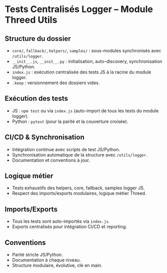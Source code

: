 # Tests Centralisés Logger – Module Threed Utils

## Structure du dossier
- `core/`, `fallback/`, `helpers/`, `samples/` : sous-modules synchronisés avec `/utils/logger`.
- `__init__.js`, `__init__.py` : initialisation, auto-discovery, synchronisation JS/Python.
- `index.js` : exécution centralisée des tests JS à la racine du module logger.
- `.keep` : versionnement des dossiers vides.

## Exécution des tests
- JS : `npm test` ou via `index.js` (auto-import de tous les tests du module logger).
- Python : `pytest` (pour la parité et la couverture croisée).

## CI/CD & Synchronisation
- Intégration continue avec scripts de test JS/Python.
- Synchronisation automatique de la structure avec `/utils/logger`.
- Documentation et conventions à jour.

## Logique métier
- Tests exhaustifs des helpers, core, fallback, samples logger JS.
- Respect des imports/exports modulaires, logique métier Threed.

## Imports/Exports
- Tous les tests sont auto-importés via `index.js`.
- Exports centralisés pour intégration CI/CD et reporting.

## Conventions
- Parité stricte JS/Python.
- Documentation à chaque niveau.
- Structure modulaire, évolutive, clé en main.
